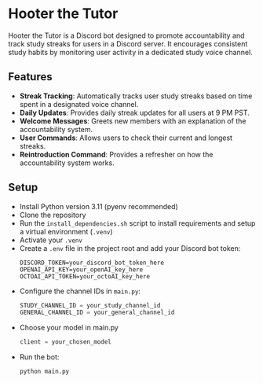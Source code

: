 
# Hooter the Tutor

Hooter the Tutor is a Discord bot designed to promote accountability and track study streaks for users in a Discord server. It encourages consistent study habits by monitoring user activity in a dedicated study voice channel.

## Features

- **Streak Tracking**: Automatically tracks user study streaks based on time spent in a designated voice channel.
- **Daily Updates**: Provides daily streak updates for all users at 9 PM PST.
- **Welcome Messages**: Greets new members with an explanation of the accountability system.
- **User Commands**: Allows users to check their current and longest streaks.
- **Reintroduction Command**: Provides a refresher on how the accountability system works.

## Setup
- Install Python version 3.11 (pyenv recommended)
- Clone the repository
- Run the `install_dependencies.sh` script to install requirements and setup a virtual environment (`.venv`)
- Activate your `.venv`
- Create a `.env` file in the project root and add your Discord bot token:
   ```
   DISCORD_TOKEN=your_discord_bot_token_here
   OPENAI_API_KEY=your_openAI_key_here
   OCTOAI_API_TOKEN=your_octoAI_key_here
   ```
- Configure the channel IDs in `main.py`:
   ```python
   STUDY_CHANNEL_ID = your_study_channel_id
   GENERAL_CHANNEL_ID = your_general_channel_id
   ```
- Choose your model in main.py
   ```python
   client = your_chosen_model
   ```
- Run the bot:
   ```
   python main.py
   ```